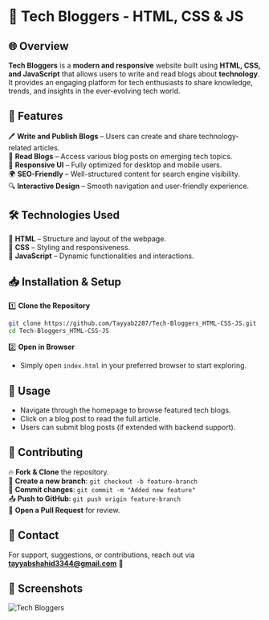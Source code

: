 # 📝 Tech Bloggers - HTML, CSS & JS

## 🌐 Overview
**Tech Bloggers** is a **modern and responsive** website built using **HTML, CSS, and JavaScript** that allows users to write and read blogs about **technology**. It provides an engaging platform for tech enthusiasts to share knowledge, trends, and insights in the ever-evolving tech world.

## 🚀 Features
🖊️ **Write and Publish Blogs** – Users can create and share technology-related articles.  
📖 **Read Blogs** – Access various blog posts on emerging tech topics.  
🎨 **Responsive UI** – Fully optimized for desktop and mobile users.  
🌍 **SEO-Friendly** – Well-structured content for search engine visibility.  
🔍 **Interactive Design** – Smooth navigation and user-friendly experience.  

## 🛠️ Technologies Used
🔹 **HTML** – Structure and layout of the webpage.  
🔹 **CSS** – Styling and responsiveness.  
🔹 **JavaScript** – Dynamic functionalities and interactions.  

## 📥 Installation & Setup
1️⃣ **Clone the Repository**  
```sh
git clone https://github.com/Tayyab2287/Tech-Bloggers_HTML-CSS-JS.git
cd Tech-Bloggers_HTML-CSS-JS
```

2️⃣ **Open in Browser**  
- Simply open `index.html` in your preferred browser to start exploring.  

## 🎯 Usage
- Navigate through the homepage to browse featured tech blogs.  
- Click on a blog post to read the full article.  
- Users can submit blog posts (if extended with backend support).  

## 🤝 Contributing
🔥 **Fork & Clone** the repository.  
🌱 **Create a new branch**: `git checkout -b feature-branch`  
💾 **Commit changes**: `git commit -m "Added new feature"`  
📤 **Push to GitHub**: `git push origin feature-branch`  
🔄 **Open a Pull Request** for review.  

## 📧 Contact
For support, suggestions, or contributions, reach out via **tayyabshahid3344@gmail.com** 📩

## 📸 Screenshots

![Tech Bloggers](https://github.com/user-attachments/assets/7f0ff961-1e3e-4437-a8ba-318d55dfbc87)

